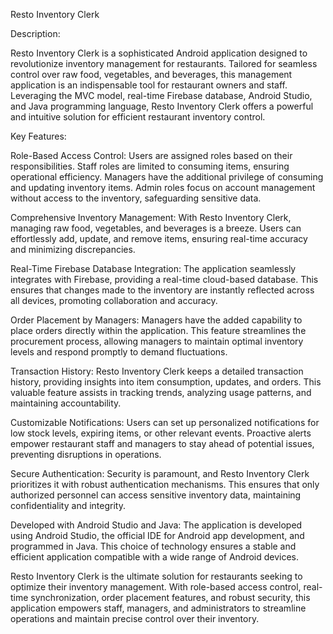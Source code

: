 Resto Inventory Clerk

Description:

Resto Inventory Clerk is a sophisticated Android application designed to revolutionize inventory management for restaurants. Tailored for seamless control over raw food, vegetables, and beverages, this management application is an indispensable tool for restaurant owners and staff. Leveraging the MVC model, real-time Firebase database, Android Studio, and Java programming language, Resto Inventory Clerk offers a powerful and intuitive solution for efficient restaurant inventory control.

Key Features:

Role-Based Access Control:
Users are assigned roles based on their responsibilities. Staff roles are limited to consuming items, ensuring operational efficiency. Managers have the additional privilege of consuming and updating inventory items. Admin roles focus on account management without access to the inventory, safeguarding sensitive data.

Comprehensive Inventory Management:
With Resto Inventory Clerk, managing raw food, vegetables, and beverages is a breeze. Users can effortlessly add, update, and remove items, ensuring real-time accuracy and minimizing discrepancies.

Real-Time Firebase Database Integration:
The application seamlessly integrates with Firebase, providing a real-time cloud-based database. This ensures that changes made to the inventory are instantly reflected across all devices, promoting collaboration and accuracy.

Order Placement by Managers:
Managers have the added capability to place orders directly within the application. This feature streamlines the procurement process, allowing managers to maintain optimal inventory levels and respond promptly to demand fluctuations.

Transaction History:
Resto Inventory Clerk keeps a detailed transaction history, providing insights into item consumption, updates, and orders. This valuable feature assists in tracking trends, analyzing usage patterns, and maintaining accountability.

Customizable Notifications:
Users can set up personalized notifications for low stock levels, expiring items, or other relevant events. Proactive alerts empower restaurant staff and managers to stay ahead of potential issues, preventing disruptions in operations.

Secure Authentication:
Security is paramount, and Resto Inventory Clerk prioritizes it with robust authentication mechanisms. This ensures that only authorized personnel can access sensitive inventory data, maintaining confidentiality and integrity.

Developed with Android Studio and Java:
The application is developed using Android Studio, the official IDE for Android app development, and programmed in Java. This choice of technology ensures a stable and efficient application compatible with a wide range of Android devices.

Resto Inventory Clerk is the ultimate solution for restaurants seeking to optimize their inventory management. With role-based access control, real-time synchronization, order placement features, and robust security, this application empowers staff, managers, and administrators to streamline operations and maintain precise control over their inventory.
